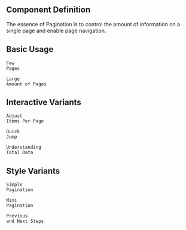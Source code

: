 ## Component Definition

The essence of Pagination is to control the amount of information on a single page and enable page navigation.

<code src="./design/behavior-pattern.tsx" inline></code>

## Basic Usage

<code src="./design/demo/basic" description="The most basic pagination control that only displays page numbers." tip="Recommended for lightweight pagination scenarios with less than 10 pages of content.">Few Pages</code>

<code src="./design/demo/large-amount" description="When there is a large amount of data to display, pagination allows users to quickly locate the current page number. Shows first and last page numbers with some page numbers omitted." tip="Recommended for pagination scenarios with more than 10 pages of content.">Large Amount of Pages</code>

## Interactive Variants

<code src="./design/demo/page-size" description="Allows adjustment of the number of items displayed per page according to user needs.">Adjust Items Per Page</code>

<code src="./design/demo/quick-jump" description="When data requires quick positioning, enter a page number to quickly jump to the specified page.">Quick Jump</code>

<code src="./design/demo/total" description="Users can quickly understand the total amount of data without browsing everything. Commonly used for data statistics in tables.">Understanding Total Data</code>

## Style Variants

<code src="./design/demo/simple" description="An extremely simple pagination control that only shows current page, total pages, and previous/next navigation. Suitable for scenarios with limited horizontal space within modules.">Simple Pagination</code>

<code src="./design/demo/mini" description="Small-sized pagination control. Suitable for scenarios with limited space within modules that require lightweight page navigation.">Mini Pagination</code>

<code src="./demo/itemRender" description="Modify previous and next steps to text links.">Previous and Next Steps</code>
